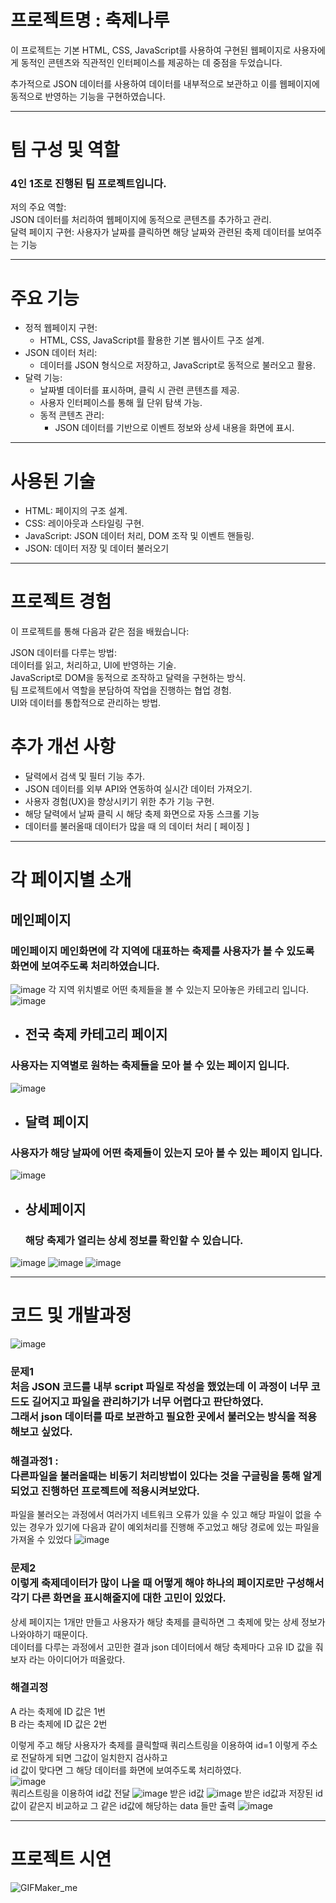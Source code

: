 # 프로젝트명 : 축제나루
이 프로젝트는 기본 HTML, CSS, JavaScript를 사용하여 구현된 웹페이지로
사용자에게 동적인 콘텐츠와 직관적인 인터페이스를 제공하는 데 중점을 두었습니다.

추가적으로 JSON 데이터를 사용하여 데이터를 내부적으로 보관하고 이를 웹페이지에 동적으로 반영하는 기능을 구현하였습니다.
* * *
# 팀 구성 및 역할
### 4인 1조로 진행된 팀 프로젝트입니다.<br/>
저의 주요 역할:<br/>
JSON 데이터를 처리하여 웹페이지에 동적으로 콘텐츠를 추가하고 관리.<br/>
달력 페이지 구현: 사용자가 날짜를 클릭하면 해당 날짜와 관련된 축제 데이터를 보여주는 기능<br/>
* * *
# 주요 기능
+ 정적 웹페이지 구현:<br/>
  + HTML, CSS, JavaScript를 활용한 기본 웹사이트 구조 설계.<br/>
+ JSON 데이터 처리:
  + 데이터를 JSON 형식으로 저장하고, JavaScript로 동적으로 불러오고 활용.<br/>
+ 달력 기능:
  + 날짜별 데이터를 표시하며, 클릭 시 관련 콘텐츠를 제공.<br/>
  + 사용자 인터페이스를 통해 월 단위 탐색 가능.<br/>
  + 동적 콘텐츠 관리:<br/>
    + JSON 데이터를 기반으로 이벤트 정보와 상세 내용을 화면에 표시.<br/>
* * *
# 사용된 기술
+ HTML: 페이지의 구조 설계.
+ CSS: 레이아웃과 스타일링 구현.
+ JavaScript: JSON 데이터 처리, DOM 조작 및 이벤트 핸들링.
+ JSON: 데이터 저장 및 데이터 불러오기
* * *
# 프로젝트 경험
이 프로젝트를 통해 다음과 같은 점을 배웠습니다:

JSON 데이터를 다루는 방법:<br/>
데이터를 읽고, 처리하고, UI에 반영하는 기술. <br/>
JavaScript로 DOM을 동적으로 조작하고 달력을 구현하는 방식. <br/>
팀 프로젝트에서 역할을 분담하여 작업을 진행하는 협업 경험. <br/>
UI와 데이터를 통합적으로 관리하는 방법. <br/>

# 추가 개선 사항
+ 달력에서 검색 및 필터 기능 추가.
+ JSON 데이터를 외부 API와 연동하여 실시간 데이터 가져오기.
+ 사용자 경험(UX)을 향상시키기 위한 추가 기능 구현.
+ 해당 달력에서 날짜 클릭 시 해당 축제 화면으로 자동 스크롤 기능
+ 데이터를 불러올때 데이터가 많을 때 의 데이터 처리 [ 페이징 ]
* * *
# 각 페이지별 소개
 ## 메인페이지
### 메인페이지 메인화면에 각 지역에 대표하는 축제를 사용자가 볼 수 있도록 화면에 보여주도록 처리하였습니다.
![image](https://github.com/user-attachments/assets/08be8b8b-283c-4634-b273-e1fb738e94e9)
각 지역 위치별로 어떤 축제들을 볼 수 있는지 모아놓은 카테고리 입니다.
![image](https://github.com/user-attachments/assets/7486c5b4-5574-4d33-9133-665ebca8e986)
+ ## 전국 축제 카테고리 페이지
### 사용자는 지역별로 원하는 축제들을 모아 볼 수 있는 페이지 입니다.
![image](https://github.com/user-attachments/assets/56a43d34-dd65-4d3f-bd59-7021c9db09b8)
+ ## 달력 페이지
### 사용자가 해당 날짜에 어떤 축제들이 있는지 모아 볼 수 있는 페이지 입니다.
![image](https://github.com/user-attachments/assets/d2f157b4-2cb6-4c1b-85bf-6f6527f1f9fc)
+ ## 상세페이지
  ### 해당 축제가 열리는 상세 정보를 확인할 수 있습니다.
![image](https://github.com/user-attachments/assets/323687ce-ecac-456a-a27a-bebce69151a6)
![image](https://github.com/user-attachments/assets/c6851cac-c6fd-4453-8684-d4e137bc7a67)
![image](https://github.com/user-attachments/assets/7ff76def-d026-4987-89c6-6e21d6a9f9c5)
* * *
# 코드 및 개발과정
![image](https://github.com/user-attachments/assets/c9676839-51af-488d-baf0-811cce6432b6)
### 문제1 <br/> 처음 JSON 코드를 내부 script 파일로 작성을 했었는데 이 과정이 너무 코드도 길어지고 파일을 관리하기가 너무 어렵다고 판단하였다.<br/> 그래서 json 데이터를 따로 보관하고 필요한 곳에서 불러오는 방식을 적용해보고 싶었다.
### 해결과정1 : <br/> 다른파일을 불러올때는 비동기 처리방법이 있다는 것을 구글링을 통해 알게되었고 진행하던 프로젝트에 적용시켜보았다.<br>

파일을 불러오는 과정에서 여러가지 네트워크 오류가 있을 수 있고 해당 파일이 없을 수 있는 경우가 있기에 다음과 같이 예외처리를 진행해 주고었고 해당 경로에 있는 파일을 가져올 수 있었다
![image](https://github.com/user-attachments/assets/79d76f1c-b282-42cb-b9bd-9073931afb45)

### 문제2 <br/> 이렇게 축제데이터가 많이 나올 때 어떻게 해야 하나의 페이지로만 구성해서 각기 다른 화면을 표시해줄지에 대한 고민이 있었다. <br/>
상세 페이지는 1개만 만들고 사용자가 해당 축제를 클릭하면 그 축제에 맞는 상세 정보가 나와야하기 때문이다.<br/>
데이터를 다루는 과정에서 고민한 결과 json 데이터에서 해당 축제마다 고유 ID 값을 줘보자 라는 아이디어가 떠올랐다.<br/>
### 해결괴정<br/>
A 라는 축제에 ID 값은 1번<br/>
B 라는 축제에 ID 값은 2번<br/>

이렇게 주고 해당 사용자가 축제를 클릭할때 쿼리스트링을 이용하여 id=1 이렇게 주소로 전달하게 되면 그값이 일치한지 검사하고<br>
id 값이 맞다면 그 해당 데이터를 화면에 보여주도록 처리하였다.<br/>
![image](https://github.com/user-attachments/assets/943fbcb3-9fd7-4b5f-b3ee-79d175add906) <br>
쿼리스트링을 이용하여 id값 전달
![image](https://github.com/user-attachments/assets/d3169fc3-9203-47b0-a007-b237fa652b69)
받은 id값
![image](https://github.com/user-attachments/assets/c5185b09-636b-4595-a568-bb08c124607b)
받은 id값과 저장된 id값이 같은지 비교하교 그 같은 id값에 해당하는 data 들만 출력
![image](https://github.com/user-attachments/assets/fcfdd1d1-b748-4f99-a0c0-50ab685de8db)
* * *
# 프로젝트 시연
![GIFMaker_me](https://github.com/user-attachments/assets/aeea678d-8a93-4b8b-a9d8-c94e06c87574)






